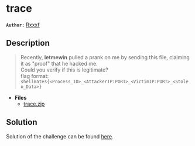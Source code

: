 # trace

**`Author:`** [Rxxxf](https://www.linkedin.com/in/abderraouf-dandani)

## Description

> Recently, **letmewin** pulled a prank on me by sending this file, claiming it as "proof" that he hacked me.  
> Could you verify if this is legitimate?  
> flag format: `shellmates{<Process_ID>_<AttackerIP:PORT>_<VictimIP:PORT>_<Stolen_Data>}`






- **Files** 
 	- [trace.zip](./challenge/trace.zip)  





## Solution
Solution of the challenge can be found [here](solution/).
